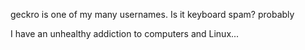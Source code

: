 geckro is one of my many usernames. Is it keyboard spam? probably

I have an unhealthy addiction to computers and Linux...
